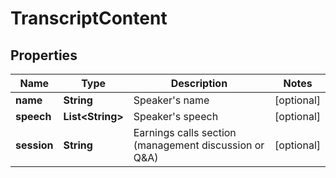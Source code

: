

# TranscriptContent


## Properties

| Name | Type | Description | Notes |
|------------ | ------------- | ------------- | -------------|
|**name** | **String** | Speaker&#39;s name |  [optional] |
|**speech** | **List&lt;String&gt;** | Speaker&#39;s speech |  [optional] |
|**session** | **String** | Earnings calls section (management discussion or Q&amp;A) |  [optional] |



